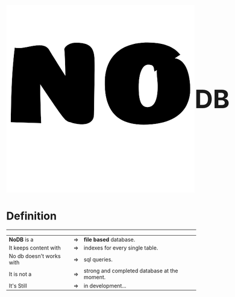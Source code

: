 <div class="container">
    <h1 style="user-select:none;display:flex;align-items:center;font-size:4.8em"><img class="logo" src="./img/NoDB-Light.png" alt="NoDB Logo">DB</h1>
    <h1 class="title">Definition</h1>
    <hr/>
    <table>
        <tr>
            <td>
                <b>NoDB</b> is a
            </td>
            <td> => </td>
            <td>
                <b>file based</b> database.
            </td>
        </tr>
        <tr>
            <td>
                It keeps content with 
            </td>
            <td> => </td>
            <td>
                indexes for every single table.
            </td>
        </tr>
        <tr>
            <td>
                No db doesn't works with
            </td>
            <td> 
                => 
            </td>
            <td>
                sql queries.
            </td>
        </tr>
        <tr>
            <td>
                It is not a
            </td>
            <td> 
                => 
            </td>
            <td>
                strong and completed database at the moment.
            </td>
        </tr>
        <tr>
            <td>
                It's Still
            </td>
            <td> 
                => 
            </td>
            <td>
                in development...
            </td>
        </tr>
    </table>
    <script src="./index.js"></script>
</div>